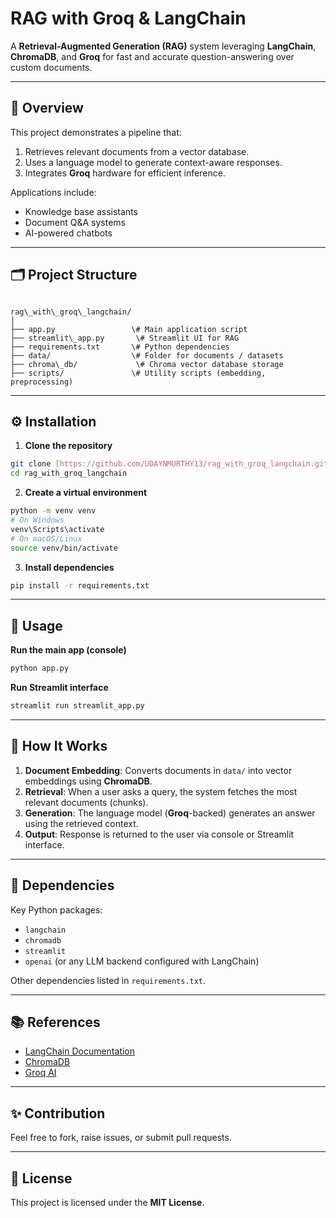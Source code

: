 # RAG with Groq & LangChain

A **Retrieval-Augmented Generation (RAG)** system leveraging **LangChain**, **ChromaDB**, and **Groq** for fast and accurate question-answering over custom documents.

---

## 🔹 Overview

This project demonstrates a pipeline that:

1. Retrieves relevant documents from a vector database.
2. Uses a language model to generate context-aware responses.
3. Integrates **Groq** hardware for efficient inference.

Applications include:
- Knowledge base assistants
- Document Q&A systems
- AI-powered chatbots

---

## 🗂️ Project Structure

```

rag\_with\_groq\_langchain/
│
├── app.py                 \# Main application script
├── streamlit\_app.py       \# Streamlit UI for RAG
├── requirements.txt       \# Python dependencies
├── data/                  \# Folder for documents / datasets
├── chroma\_db/             \# Chroma vector database storage
├── scripts/               \# Utility scripts (embedding, preprocessing)

````

---

## ⚙️ Installation

1. **Clone the repository**
```bash
git clone [https://github.com/UDAYNMURTHY13/rag_with_groq_langchain.git](https://github.com/UDAYNMURTHY13/rag_with_groq_langchain.git)
cd rag_with_groq_langchain
````

2.  **Create a virtual environment**

<!-- end list -->

```bash
python -m venv venv
# On Windows
venv\Scripts\activate
# On macOS/Linux
source venv/bin/activate
```

3.  **Install dependencies**

<!-- end list -->

```bash
pip install -r requirements.txt
```

-----

## 🚀 Usage

**Run the main app (console)**

```bash
python app.py
```

**Run Streamlit interface**

```bash
streamlit run streamlit_app.py
```

-----

## 🧠 How It Works

1.  **Document Embedding**: Converts documents in `data/` into vector embeddings using **ChromaDB**.
2.  **Retrieval**: When a user asks a query, the system fetches the most relevant documents (chunks).
3.  **Generation**: The language model (**Groq**-backed) generates an answer using the retrieved context.
4.  **Output**: Response is returned to the user via console or Streamlit interface.

-----

## 🔧 Dependencies

Key Python packages:

  * `langchain`
  * `chromadb`
  * `streamlit`
  * `openai` (or any LLM backend configured with LangChain)

Other dependencies listed in `requirements.txt`.

-----

## 📚 References

  * [LangChain Documentation](https://www.langchain.com/)
  * [ChromaDB](https://www.trychroma.com/)
  * [Groq AI](https://groq.com/)

-----

## ✨ Contribution

Feel free to fork, raise issues, or submit pull requests.

-----

## 📝 License

This project is licensed under the **MIT License**.


